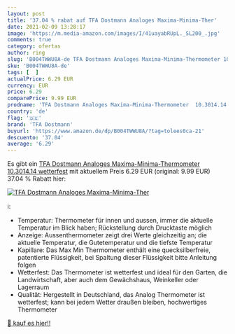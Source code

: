 ```yaml
---
layout: post
title: '37.04 % rabat auf TFA Dostmann Analoges Maxima-Minima-Ther'
date: 2021-02-09 13:28:17
image: 'https://m.media-amazon.com/images/I/41uayabRUpL._SL200_.jpg'
comments: true
category: ofertas
author: ring
slug: 'B004TWWU8A-de TFA Dostmann Analoges Maxima-Minima-Thermometer 10.3014.14...'
sku: 'B004TWWU8A-de'
tags: [  ]
actualPrice: 6.29 EUR
currency: EUR
price: 6.29
comparePrice: 9.99 EUR
prodname: 'TFA Dostmann Analoges Maxima-Minima-Thermometer  10.3014.14  wetterfest'
country: 'de'
flag: '🇩🇪'
brand: 'TFA Dostmann'
buyurl: 'https://www.amazon.de/dp/B004TWWU8A/?tag=tolees0ca-21'
descuento: '37.04'
average: '6.29'
---
```


Es gibt ein [TFA Dostmann Analoges Maxima-Minima-Thermometer  10.3014.14  wetterfest](https://www.amazon.de/dp/B004TWWU8A/?tag=tolees0ca-21) mit aktuellem Preis 6.29 EUR (original: 9.99 EUR) 37.04 % Rabatt hier:

[![TFA Dostmann Analoges Maxima-Minima-Ther](https://m.media-amazon.com/images/I/41uayabRUpL._SL200_.jpg)](https://www.amazon.de/dp/B004TWWU8A/?tag=tolees0ca-21)

ℹ️:

- Temperatur: Thermometer für innen und aussen, immer die aktuelle Temperatur im Blick haben; Rückstellung durch Drucktaste möglich
- Anzeige: Aussenthermometer zeigt drei Werte gleichzeitig an; die aktuelle Temperatur, die Gutetemperatur und die tiefste Temperatur
- Kapillare: Das Max Min Thermometer enthält eine quecksilberfreie, patentierte Flüssigkeit, bei Spaltung dieser Flüssigkeit bitte Anleitung folgen
- Wetterfest: Das Thermometer ist wetterfest und ideal für den Garten, die Landwirtschaft, aber auch dem Gewächshaus, Weinkeller oder Lagerraum
- Qualität: Hergestellt in Deutschland, das Analog Thermometer ist wetterfest; kann bei jedem Wetter draußen bleiben, hochwertiges Thermometer

[🛒 kauf es hier!!](https://www.amazon.de/dp/B004TWWU8A/?tag=tolees0ca-21)
